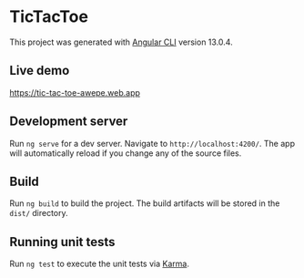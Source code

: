 # TicTacToe

This project was generated with [Angular CLI](https://github.com/angular/angular-cli) version 13.0.4.

## Live demo

https://tic-tac-toe-awepe.web.app

## Development server

Run `ng serve` for a dev server. Navigate to `http://localhost:4200/`. The app will automatically reload if you change any of the source files.

## Build

Run `ng build` to build the project. The build artifacts will be stored in the `dist/` directory.

## Running unit tests

Run `ng test` to execute the unit tests via [Karma](https://karma-runner.github.io).
